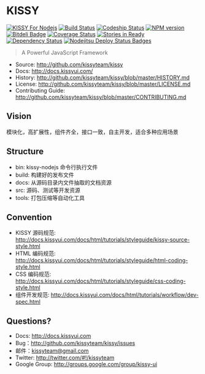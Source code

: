 # KISSY
[![KISSY For Nodejs](https://nodei.co/npm/kissy.png)](https://npmjs.org/package/kissy)
[![Build Status](https://secure.travis-ci.org/kissyteam/kissy.png?branch=master)](https://travis-ci.org/kissyteam/kissy)
[![Codeship Status](https://www.codeship.io/projects/939cebe0-f137-0130-4512-3223cd47985b/status?branch=master)](https://www.codeship.io/projects/6301)
[![NPM version](https://badge.fury.io/js/kissy.png)](http://badge.fury.io/js/kissy)
[![Bitdeli Badge](https://d2weczhvl823v0.cloudfront.net/kissyteam/kissy/trend.png)](https://bitdeli.com/free "Bitdeli Badge")
[![Coverage Status](https://coveralls.io/repos/kissyteam/kissy/badge.png?branch=master)](https://coveralls.io/r/kissyteam/kissy?branch=master)
[![Stories in Ready](https://badge.waffle.io/kissyteam/kissy.png)](https://waffle.io/kissyteam/kissy)
[![Dependency Status](https://gemnasium.com/kissyteam/kissy.png)](https://gemnasium.com/kissyteam/kissy)
[![Nodejitsu Deploy Status Badges](https://webhooks.nodejitsu.com/yiminghe/kissy.png)](https://webops.nodejitsu.com#yiminghe/kissy)

> A Powerful JavaScript Framework

 * Source: <http://github.com/kissyteam/kissy>
 * Docs: <http://docs.kissyui.com/>
 * History: <http://github.com/kissyteam/kissy/blob/master/HISTORY.md>
 * License: <http://github.com/kissyteam/kissy/blob/master/LICENSE.md>
 * Contributing Guide: <http://github.com/kissyteam/kissy/blob/master/CONTRIBUTING.md>

## Vision

模块化，高扩展性，组件齐全，接口一致，自主开发，适合多种应用场景


## Structure

 - bin:           kissy-nodejs 命令行执行文件
 - build:         构建好的发布文件
 - docs:          从源码目录内文件抽取的文档资源
 - src:           源码、测试等开发资源
 - tools:         打包压缩等自动化工具


## Convention

 * KISSY 源码规范: <http://docs.kissyui.com/docs/html/tutorials/styleguide/kissy-source-style.html>
 * HTML 编码规范: <http://docs.kissyui.com/docs/html/tutorials/styleguide/html-coding-style.html>
 * CSS 编码规范: <http://docs.kissyui.com/docs/html/tutorials/styleguide/css-coding-style.html>
 * 组件开发规范: <http://docs.kissyui.com/docs/html/tutorials/workflow/dev-spec.html>

## Questions?

 - Docs: <http://docs.kissyui.com>
 - Bug：<http://github.com/kissyteam/kissy/issues>
 - 邮件：<kissyteam@gmail.com>
 - Twitter: <http://twitter.com/#!/kissyteam>
 - Google Group: <http://groups.google.com/group/kissy-ui>